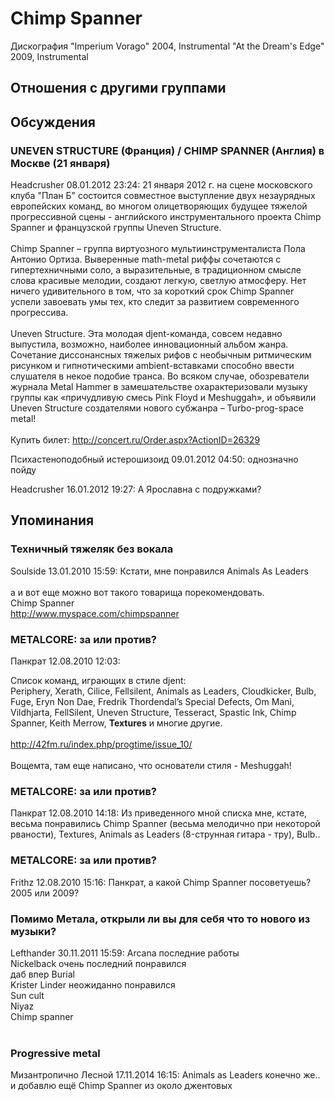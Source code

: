 # Chimp Spanner

Дискография
"Imperium Vorago" 2004, Instrumental
"At the Dream's Edge" 2009, Instrumental

## Отношения с другими группами


## Обсуждения

### UNEVEN STRUCTURE (Франция) / CHIMP SPANNER (Англия) в Москве (21 января)

Headcrusher 08.01.2012 23:24:
21 января 2012 г. на сцене московского клуба "План Б" состоится совместное выступление двух незаурядных европейских команд, во многом олицетворяющих будущее тяжелой прогрессивной сцены - английского инструментального проекта Chimp Spanner и французской группы Uneven Structure.<BR><BR>Chimp Spanner – группа виртуозного мультиинструменталиста Пола Антонио Ортиза. Выверенные math-metal риффы сочетаются с гипертехничными соло, а выразительные, в традиционном смысле слова красивые мелодии, создают легкую, светлую атмосферу. Нет ничего удивительного в том, что за короткий срок Chimp Spanner успели завоевать умы тех, кто следит за развитием современного прогрессива.<BR><BR>Uneven Structure. Эта молодая djent-команда, совсем недавно выпустила, возможно, наиболее инновационный альбом жанра. Сочетание диссонансных тяжелых рифов с необычным ритмическим рисунком и гипнотическими ambient-вставками способно ввести слушателя в некое подобие транса. Во всяком случае, обозреватели журнала Metal Hammer в замешательстве охарактеризовали музыку группы как «причудливую смесь Pink Floyd и Meshuggah», и объявили Uneven Structure создателями нового субжанра – Turbo-prog-space metal!<BR><BR>Купить билет: <A HREF="http://concert.ru/Order.aspx?ActionID=26329" TARGET="_blank">http://concert.ru/Order.aspx?ActionID=26329</A>

Психастеноподобный истерошизоид 09.01.2012 04:50:
однозначно пойду

Headcrusher 16.01.2012 19:27:
А Ярославна с подружками?



## Упоминания

### Техничный тяжеляк без вокала

Soulside 13.01.2010 15:59:
Кстати, мне понравился Animals As Leaders<BR><BR>а и вот еще можно вот такого товарища порекомендовать.<BR>Chimp Spanner<BR><A HREF="http://www.myspace.com/chimpspanner" TARGET="_blank">http://www.myspace.com/chimpspanner</A>

### METALCORE: за или против?

Панкрат 12.08.2010 12:03:
<DIV CLASS="quote">Список команд, играющих в стиле djent:<BR>Periphery, Xerath, Cilice, Fellsilent, Animals as Leaders, Cloudkicker, Bulb, Fuge, Eryn Non Dae, Fredrik Thordendal’s Special Defects, Om Mani, Vildhjarta, FellSilent, Uneven Structure, Tesseract, Spastic Ink, Chimp Spanner, Keith Merrow, <B>Textures</B> и многие другие.</DIV><BR><A HREF="http://42fm.ru/index.php/progtime/issue_10/" TARGET="_blank">http://42fm.ru/index.php/progtime/issue_10/</A><BR><BR>Вощемта, там еще написано, что основатели стиля - Meshuggah!

### METALCORE: за или против?

Панкрат 12.08.2010 14:18:
Из приведенного мной списка мне, кстате, весьма понравились Chimp Spanner (весьма мелодично при некоторой рваности), Textures, Animals as Leaders (8-струнная гитара - тру), Bulb..

### METALCORE: за или против?

Frithz 12.08.2010 15:16:
Панкрат, а какой Chimp Spanner посоветуешь? 2005 или 2009?

### Помимо Метала, открыли ли вы для себя что то нового из музыки? 

Lefthander 30.11.2011 15:59:
Arcana последние работы<BR>Nickelback очень последний понравился<BR>даб впер Burial<BR>Krister Linder неожиданно понравился<BR>Sun cult<BR>Niyaz<BR>Chimp spanner<BR><BR>

### Progressive metal

Мизантропично Лесной 17.11.2014 16:15:
Animals as Leaders конечно же..<BR>и добавлю ещё Chimp Spanner из около джентовых

